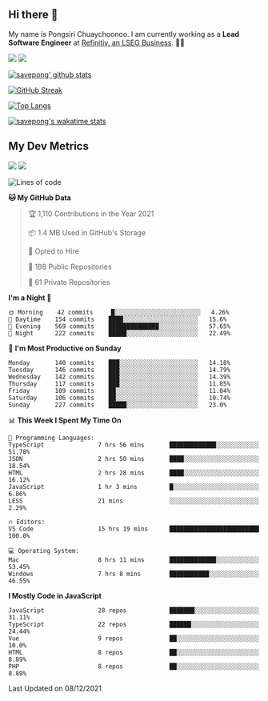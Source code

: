 ## Hi there 👋

My name is Pongsiri Chuaychoonoo. I am currently working as a **Lead Software Engineer** at [Refinitiv, an LSEG Business](https://www.refinitiv.com). 👨‍💻

[<img src="https://img.shields.io/badge/savepong.com-%230077B5.svg?&style=for-the-badge&color=81e6d9" />](https://savepong.com)
[<img src="https://img.shields.io/badge/linkedin-%230077B5.svg?&style=for-the-badge&logo=linkedin&logoColor=white" />](https://www.linkedin.com/in/savepong)

[![savepong' github stats](https://github-readme-stats.vercel.app/api?username=savepong&show_icons=true&count_private=true&theme=gotham&hide_border=true&bg_color=00000000&text_color=768390FF)](https://savepong.com/posts/stats)

[![GitHub Streak](https://github-readme-streak-stats.herokuapp.com?user=savepong&theme=gotham&hide_border=true&background=00000000&dates=768390FF)](https://savepong.com/posts/stats)

[![Top Langs](https://github-readme-stats.vercel.app/api/top-langs/?username=savepong&layout=compact&langs_count=10&theme=gotham&hide_border=true&bg_color=00000000&text_color=768390FF)](https://savepong.com/posts/stats)

[![savepong's wakatime stats](https://github-readme-stats.vercel.app/api/wakatime?username=@savepong&layout=default&theme=gotham&hide_border=true&bg_color=00000000&text_color=768390FF)](https://savepong.com/posts/stats)

## My Dev Metrics

[![](https://komarev.com/ghpvc/?username=savepong&color=blue&label=Profile%20Views)](https://github.com/savepong)
[![](https://img.shields.io/github/followers/savepong?label=GitHub%20Followers)](https://github.com/savepong)

<!--START_SECTION:waka-->
![Lines of code](https://img.shields.io/badge/From%20Hello%20World%20I%27ve%20Written-4%20Million%20lines%20of%20code-blue)

**🐱 My GitHub Data** 

> 🏆 1,110 Contributions in the Year 2021
 > 
> 📦 1.4 MB Used in GitHub's Storage 
 > 
> 💼 Opted to Hire
 > 
> 📜 198 Public Repositories 
 > 
> 🔑 61 Private Repositories  
 > 
**I'm a Night 🦉** 

```text
🌞 Morning    42 commits     █░░░░░░░░░░░░░░░░░░░░░░░░   4.26% 
🌆 Daytime    154 commits    ████░░░░░░░░░░░░░░░░░░░░░   15.6% 
🌃 Evening    569 commits    ██████████████░░░░░░░░░░░   57.65% 
🌙 Night      222 commits    █████░░░░░░░░░░░░░░░░░░░░   22.49%

```
📅 **I'm Most Productive on Sunday** 

```text
Monday       140 commits    ███░░░░░░░░░░░░░░░░░░░░░░   14.18% 
Tuesday      146 commits    ███░░░░░░░░░░░░░░░░░░░░░░   14.79% 
Wednesday    142 commits    ███░░░░░░░░░░░░░░░░░░░░░░   14.39% 
Thursday     117 commits    ███░░░░░░░░░░░░░░░░░░░░░░   11.85% 
Friday       109 commits    ██░░░░░░░░░░░░░░░░░░░░░░░   11.04% 
Saturday     106 commits    ██░░░░░░░░░░░░░░░░░░░░░░░   10.74% 
Sunday       227 commits    █████░░░░░░░░░░░░░░░░░░░░   23.0%

```


📊 **This Week I Spent My Time On** 

```text
💬 Programming Languages: 
TypeScript               7 hrs 56 mins       █████████████░░░░░░░░░░░░   51.78% 
JSON                     2 hrs 50 mins       ████░░░░░░░░░░░░░░░░░░░░░   18.54% 
HTML                     2 hrs 28 mins       ████░░░░░░░░░░░░░░░░░░░░░   16.12% 
JavaScript               1 hr 3 mins         █░░░░░░░░░░░░░░░░░░░░░░░░   6.86% 
LESS                     21 mins             ░░░░░░░░░░░░░░░░░░░░░░░░░   2.29%

🔥 Editors: 
VS Code                  15 hrs 19 mins      █████████████████████████   100.0%

💻 Operating System: 
Mac                      8 hrs 11 mins       █████████████░░░░░░░░░░░░   53.45% 
Windows                  7 hrs 8 mins        ███████████░░░░░░░░░░░░░░   46.55%

```

**I Mostly Code in JavaScript** 

```text
JavaScript               28 repos            ███████░░░░░░░░░░░░░░░░░░   31.11% 
TypeScript               22 repos            ██████░░░░░░░░░░░░░░░░░░░   24.44% 
Vue                      9 repos             ██░░░░░░░░░░░░░░░░░░░░░░░   10.0% 
HTML                     8 repos             ██░░░░░░░░░░░░░░░░░░░░░░░   8.89% 
PHP                      8 repos             ██░░░░░░░░░░░░░░░░░░░░░░░   8.89%

```



 Last Updated on 08/12/2021
<!--END_SECTION:waka-->

<!--
**savepong/savepong** is a ✨ _special_ ✨ repository because its `README.md` (this file) appears on your GitHub profile.

Here are some ideas to get you started:

- 🔭 I’m currently working on WebComponents and TypeScript.
- 🌱 I’m currently learning ...
- 👯 I’m looking to collaborate on ...
- 🤔 I’m looking for help with ...
- 💬 Ask me about ...
- 📫 How to reach me: ...
- 😄 Pronouns: ...
- ⚡ Fun fact: ...
-->
